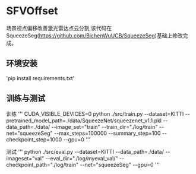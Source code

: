 # SFVOffset
场景视点偏移改善激光雷达点云分割,该代码在SqueezeSeg(https://github.com/BichenWuUCB/SqueezeSeg)基础上修改完成。

## 环境安装
'pip install requirements.txt' 

## 训练与测试
训练
'''
CUDA_VISIBLE_DEVICES=0 python ./src/train.py --dataset=KITTI --pretrained_model_path=./data/SqueezeNet/squeezenet_v1.1.pkl --data_path=./data/ --image_set="train" --train_dir="./log/train" --net="squeezeSeg" --max_steps=100000 --summary_step=100 --checkpoint_step=1000 --gpu=0
'''

测试
'''
python ./src/eval.py --dataset=KITTI --data_path=./data/ --imageset="val" --eval_dir="./log/myeval_val/" --checkpoint_path="./log/train" --net="squeezeSeg" --gpu=0
'''
